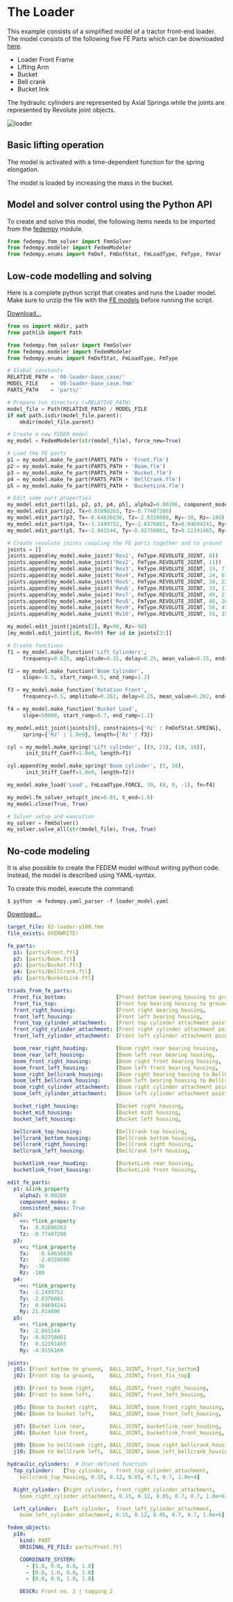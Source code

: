 # The Loader

This example consists of a simplified model of a tractor front-end loader.
The model consists of the following five FE Parts which can be downloaded
[here](linked_files/loader_FEparts.zip).

* Loader Front Frame
* Lifting Arm
* Bucket
* Bell crank
* Bucket link

The hydraulic cylinders are represented by Axial Springs
while the joints are represented by Revolute joint objects.

![loader](../images/loader_model.png)

## Basic lifting operation

The model is activated with a time-dependent function for the spring elongation.

The model is loaded by increasing the mass in the bucket.

<!--
## Improved cylinder models
Beam elements are used to model the cylinders, improving the mass distribution and the stiffness of the cylinders.

## Case 3: Improved load model, using mass elements
## Case 4: Improved cylinder control, using PID controller
-->

## Model and solver control using the Python API

To create and solve this model, the following items needs to be
imported from the [fedempy](../python_api.md) module.

```python
from fedempy.fmm_solver import FmmSolver
from fedempy.modeler import FedemModeler
from fedempy.enums import FmDof, FmDofStat, FmLoadType, FmType, FmVar
```

## Low-code modelling and solving

Here is a complete python script that creates and runs the Loader model.
Make sure to unzip the file with the [FE models](linked_files/loader_FEparts.zip)
before running the script.

[Download...](linked_files/loader_modeling_and_solving.py)

```python
from os import mkdir, path
from pathlib import Path

from fedempy.fmm_solver import FmmSolver
from fedempy.modeler import FedemModeler
from fedempy.enums import FmDofStat, FmLoadType, FmType

# Global constants
RELATIVE_PATH = '00-loader-base_case/'
MODEL_FILE    = '00-loader-base_case.fmm'
PARTS_PATH    = 'parts/'

# Prepare run directory (=RELATIVE_PATH)
model_file = Path(RELATIVE_PATH) / MODEL_FILE
if not path.isdir(model_file.parent):
    mkdir(model_file.parent)

# Create a new FEDEM model
my_model = FedemModeler(str(model_file), force_new=True)

# Load the FE parts
p1 = my_model.make_fe_part(PARTS_PATH + 'Front.flm')
p2 = my_model.make_fe_part(PARTS_PATH + 'Boom.flm')
p3 = my_model.make_fe_part(PARTS_PATH + 'Bucket.flm')
p4 = my_model.make_fe_part(PARTS_PATH + 'BellCrank.flm')
p5 = my_model.make_fe_part(PARTS_PATH + 'BucketLink.flm')

# Edit some part properties
my_model.edit_part([p1, p2, p3, p4, p5], alpha2=0.00286, component_modes=0, consistent_mass=True)
my_model.edit_part(p2, Tx=0.01080263, Tz=-0.77487206)
my_model.edit_part(p3, Tx=-0.64636636, Tz=-2.0328088, Ry=-30, Rz=-180)
my_model.edit_part(p4, Tx=-3.2499752, Ty=-2.8376081, Tz=0.04694241, Ry=21.814096)
my_model.edit_part(p5, Tx=-2.041544, Ty=-0.92750001, Tz=0.12191465, Ry=-4.9156169)

# Create revolute joints coupling the FE parts together and to ground
joints = []
joints.append(my_model.make_joint('Rev1', FmType.REVOLUTE_JOINT, 8))
joints.append(my_model.make_joint('Rev2', FmType.REVOLUTE_JOINT, 11))
joints.append(my_model.make_joint('Rev3', FmType.REVOLUTE_JOINT, 19, 7))
joints.append(my_model.make_joint('Rev4', FmType.REVOLUTE_JOINT, 24, 6))
joints.append(my_model.make_joint('Rev5', FmType.REVOLUTE_JOINT, 38, 22))
joints.append(my_model.make_joint('Rev6', FmType.REVOLUTE_JOINT, 33, 17))
joints.append(my_model.make_joint('Rev7', FmType.REVOLUTE_JOINT, 49, 21))
joints.append(my_model.make_joint('Rev8', FmType.REVOLUTE_JOINT, 48, 20))
joints.append(my_model.make_joint('Rev9', FmType.REVOLUTE_JOINT, 56, 47))
joints.append(my_model.make_joint('Rv10', FmType.REVOLUTE_JOINT, 55, 35))

my_model.edit_joint(joints[2], Ry=90, Rz=-90)
[my_model.edit_joint(id, Rx=90) for id in joints[3:]]

# Create functions
f1 = my_model.make_function('Lift Cylinders',
     frequency=0.625, amplitude=0.15, delay=0.25, mean_value=0.15, end=0.8)

f2 = my_model.make_function('Boom Cylinder',
     slope=-0.5, start_ramp=0.5, end_ramp=1.2)

f3 = my_model.make_function('Rotation Front',
     frequency=0.5, amplitude=0.262, delay=0.25, mean_value=0.262, end=1.0)

f4 = my_model.make_function('Bucket Load',
     slope=50000, start_ramp=0.7, end_ramp=1.2)

my_model.edit_joint(joints[0], constraints={'Rz' : FmDofStat.SPRING},
     spring={'Rz' : 1.0e9}, length={'Rz' : f3})

cyl = my_model.make_spring('Lift cylinder', [(9, 23), (10, 18)],
      init_Stiff_Coeff=1.0e9, length=f1)

cyl.append(my_model.make_spring('Boom cylinder', (5, 50),
      init_Stiff_Coeff=1.0e9, length=f2))

my_model.make_load('Load', FmLoadType.FORCE, 39, (0, 0, -1), fn=f4)

my_model.fm_solver_setup(t_inc=0.01, t_end=1.6)
my_model.close(True, True)

# Solver setup and execution
my_solver = FmmSolver()
my_solver.solve_all(str(model_file), True, True)
```

## No-code modeling

It is also possible to create the FEDEM model without writing python code.
Instead, the model is described using YAML-syntax.

To create this model, execute the command:

    $ python -m fedempy.yaml_parser -f loader_model.yaml

[Download...](linked_files/loader_model.yaml)

```yaml
target_file: 02-loader-y100.fmm
file_exists: OVERWRITE!

fe_parts:
  p1: [parts/Front.ftl]
  p2: [parts/Boom.ftl]
  p3: [parts/Bucket.ftl]
  p4: [parts/BellCrank.ftl]
  p5: [parts/BucketLink.ftl]

triads_from_fe_parts:
  Front_fix_bottom:                [Front bottom bearing housing to ground,  p1, node,  441]
  front_fix_top:                   [Front top bearing housing to ground,     p1, node,  211]
  front_right_housing:             [Front right bearing housing,             p1, node,   38]
  front_left_housing:              [Front left bearing housing,              p1, node,   58]
  front_top_cylinder_attachment:   [Front top cylinder attachment point,     p1, node,   18]
  front_right_cylinder_attachment: [Front right cylinder attachment point,   p1, node,  222]
  front_left_cylinder_attachment:  [Front left cylinder attachment point,    p1, node,  235]

  boom_rear_right_houding:         [Boom right rear bearing housing,         p2, node, 1038]
  boom_rear_left_housing:          [Boom left rear bearing housing,          p2, node,  178]
  boom_front_right_housing:        [Boom right front bearing housing,        p2, node,  715]
  boom_front_left_housing:         [Boom left front bearing housing,         p2, node,    5]
  boom_right_bellcrank_housing:    [Boom right bearing housing to BellCrank, p2, node,  545]
  boom_left_bellcrank_housing:     [Boom left bearing housing to BellCrank,  p2, node,  424]
  boom_right_cylinder_attachment:  [Boom right cylinder attachment point,    p2, node,  829]
  boom_left_cylinder_attachment:   [Boom left cylinder attachment point,     p2, node,  119]

  bucket_right_housing:            [Bucket right housing,                    p3, node,  509]
  bucket_mid_housing:              [Bucket midt housing,                     p3, node,  451]
  bucket_left_housing:             [Bucket left housing,                     p3, node,  284]

  bellcrank_top_housing:           [BellCrank top housing,                   p4, node,  420]
  bellcrank_bottom_housing:        [BellCrank bottom housing,                p4, node,   14]
  bellcrank_right_housing:         [BellCrank right housing,                 p4, node,  276]
  bellcrank_left_housing:          [BellCrank left housing,                  p4, node,  244]

  bucketlink_rear_houding:         [BucketLink rear housing,                 p5, node,  575]
  bucketlink_front_housing:        [BucketLink front housing,                p5, node,  174]

edit_fe_parts:
  p1: &link_property
    alpha2: 0.00286
    component_modes: 0
    consistent_mass: True
  p2:
    <<: *link_property
    Tx:  0.01080263
    Tz: -0.77487206
  p3:
    <<: *link_property
    Tx:   -0.64636636
    Tz:   -2.0328088
    Ry:  -30
    Rz: -180
  p4:
    <<: *link_property
    Tx: -3.2499752
    Ty: -2.8376081
    Tz:  0.04694241
    Ry: 21.814096
  p5:
    <<: *link_property
    Tx: -2.041544
    Ty: -0.92750001
    Tz:  0.12191465
    Ry: -4.9156169

joints:
  j01: [Front bottom to ground,  BALL_JOINT, Front_fix_bottom]
  j02: [Front top to ground,     BALL_JOINT, front_fix_top]

  j03: [Front to boom right,     BALL_JOINT, front_right_housing,          boom_rear_right_houding]
  j04: [Front to boom left,      BALL_JOINT, front_left_housing,           boom_rear_left_housing]

  j05: [Boom to bucket right,    BALL_JOINT, boom_front_right_housing,     bucket_right_housing]
  j06: [Boom to bucket left,     BALL_JOINT, boom_front_left_housing,      bucket_left_housing]

  j07: [Bucket link rear,        BALL_JOINT, bucketlink_rear_houding,      bellcrank_bottom_housing]
  j08: [Bucket link front,       BALL_JOINT, bucketlink_front_housing,     bucket_mid_housing]

  j09: [Boom to bellCrank right, BALL_JOINT, boom_right_bellcrank_housing, bellcrank_right_housing]
  j10: [Boom to BellCrank left,  BALL_JOINT, boom_left_bellcrank_housing,  bellcrank_left_housing]

hydraulic_cylinders:  # User-defined function
  Top_cylinder:   [Top cylinder,   front_top_cylinder_attachment,
    bellcrank_top_housing, 0.15, 0.12, 0.05, 0.7, 0.7, 1.0e+4]

  Right_cylinder: [Right cylinder, front_right_cylinder_attachment,
    boom_right_cylinder_attachment, 0.15, 0.12, 0.05, 0.7, 0.7, 1.0e+6]

  Left_cylinder:  [Left cylinder,  front_left_cylinder_attachment,
    boom_left_cylinder_attachment, 0.15, 0.12, 0.05, 0.7, 0.7, 1.0e+6]

fedem_objects:
  p10:
    kind: PART
    ORIGINAL_FE_FILE: parts/Front.ftl

    COORDINATE_SYSTEM:
      - [1.0, 0.0, 0.0, 1.0]
      - [0.0, 1.0, 0.0, 1.0]
      - [0.0, 0.0, 1.0, 1.0]

    DESCR: Front no. 2 | tagging_2

```
